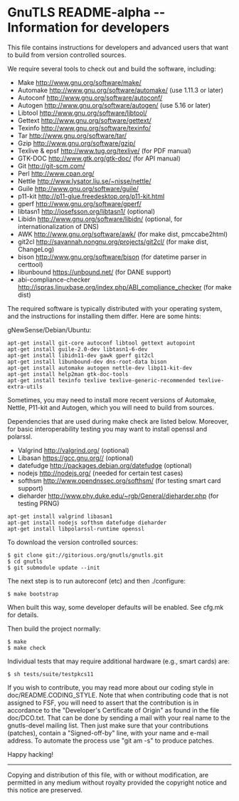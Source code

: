 GnuTLS README-alpha -- Information for developers
=================================================

This file contains instructions for developers and advanced users that
want to build from version controlled sources.

We require several tools to check out and build the software, including:

* Make <http://www.gnu.org/software/make/>
* Automake <http://www.gnu.org/software/automake/> (use 1.11.3 or later)
* Autoconf <http://www.gnu.org/software/autoconf/>
* Autogen <http://www.gnu.org/software/autogen/> (use 5.16 or later)
* Libtool <http://www.gnu.org/software/libtool/>
* Gettext <http://www.gnu.org/software/gettext/>
* Texinfo <http://www.gnu.org/software/texinfo/>
* Tar <http://www.gnu.org/software/tar/>
* Gzip <http://www.gnu.org/software/gzip/>
* Texlive & epsf <http://www.tug.org/texlive/> (for PDF manual)
* GTK-DOC <http://www.gtk.org/gtk-doc/> (for API manual)
* Git <http://git-scm.com/>
* Perl <http://www.cpan.org/>
* Nettle <http://www.lysator.liu.se/~nisse/nettle/>
* Guile <http://www.gnu.org/software/guile/>
* p11-kit <http://p11-glue.freedesktop.org/p11-kit.html>
* gperf <http://www.gnu.org/software/gperf/>
* libtasn1 <http://josefsson.org/libtasn1/> (optional)
* Libidn <http://www.gnu.org/software/libidn/> (optional, for internationalization of DNS)
* AWK <http://www.gnu.org/software/awk/> (for make dist, pmccabe2html)
* git2cl <http://savannah.nongnu.org/projects/git2cl/> (for make dist, ChangeLog)
* bison <http://www.gnu.org/software/bison> (for datetime parser in certtool)
* libunbound <https://unbound.net/> (for DANE support)
* abi-compliance-checker <http://ispras.linuxbase.org/index.php/ABI_compliance_checker> (for make dist)

The required software is typically distributed with your operating
system, and the instructions for installing them differ.  Here are
some hints:

gNewSense/Debian/Ubuntu:
```
apt-get install git-core autoconf libtool gettext autopoint
apt-get install guile-2.0-dev libtasn1-6-dev
apt-get install libidn11-dev gawk gperf git2cl
apt-get install libunbound-dev dns-root-data bison
apt-get install automake autogen nettle-dev libp11-kit-dev
apt-get install help2man gtk-doc-tools
apt-get install texinfo texlive texlive-generic-recommended texlive-extra-utils
```

Sometimes, you may need to install more recent versions of Automake,
Nettle, P11-kit and Autogen, which you will need to build from sources. 

Dependencies that are used during make check are listed below. Moreover,
for basic interoperability testing you may want to install openssl
and polarssl.

* Valgrind <http://valgrind.org/> (optional)
* Libasan <https://gcc.gnu.org//> (optional)
* datefudge <http://packages.debian.org/datefudge> (optional)
* nodejs <http://nodejs.org/> (needed for certain test cases)
* softhsm <http://www.opendnssec.org/softhsm/> (for testing smart card support)
* dieharder <http://www.phy.duke.edu/~rgb/General/dieharder.php> (for testing PRNG)

```
apt-get install valgrind libasan1
apt-get install nodejs softhsm datefudge dieharder
apt-get install libpolarssl-runtime openssl
```


To download the version controlled sources:

```
$ git clone git://gitorious.org/gnutls/gnutls.git
$ cd gnutls
$ git submodule update --init
```

The next step is to run autoreconf (etc) and then ./configure:

```
$ make bootstrap
```

When built this way, some developer defaults will be enabled.  See
cfg.mk for details.

Then build the project normally:

```
$ make
$ make check
```

Individual tests that may require additional hardware (e.g., smart cards)
are:
```
$ sh tests/suite/testpkcs11
```

If you wish to contribute, you may read more about our coding style in
doc/README.CODING_STYLE. Note that when contributing code that is not 
assigned to FSF, you will need to assert that the contribution is in 
accordance to the "Developer's Certificate of Origin" as found in the 
file doc/DCO.txt. That can be done by sending a mail with your real name to 
the gnutls-devel mailing list. Then just make sure that your contributions 
(patches), contain a "Signed-off-by" line, with your name and e-mail address. 
To automate the process use "git am -s" to produce patches.

Happy hacking!

----------------------------------------------------------------------
Copying and distribution of this file, with or without modification,
are permitted in any medium without royalty provided the copyright
notice and this notice are preserved.
